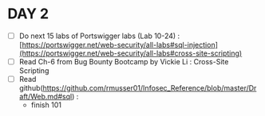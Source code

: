# DAY 2

* [ ] Do next 15 labs of Portswigger labs (Lab 10-24) : [https://portswigger.net/web-security/all-labs#sql-injection](https://portswigger.net/web-security/all-labs#cross-site-scripting)
* [ ] Read Ch-6 from Bug Bounty Bootcamp by Vickie Li : Cross-Site Scripting
* [ ] Read github(https://github.com/rmusser01/Infosec_Reference/blob/master/Draft/Web.md#sql) :
  * finish 101
  
